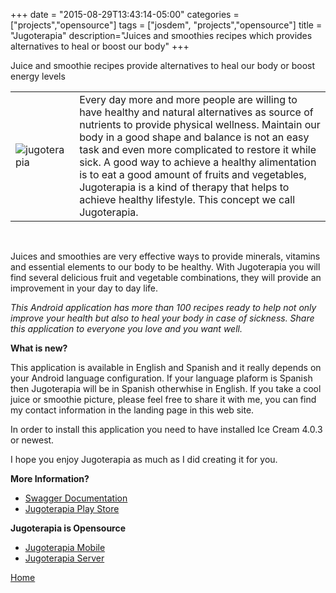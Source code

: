 +++
date = "2015-08-29T13:43:14-05:00"
categories = ["projects","opensource"]
tags = ["josdem", "projects","opensource"]
title = "Jugoterapia"
description="Juices and smoothies recipes which provides alternatives to heal or boost our body"
+++

Juice and smoothie recipes provide alternatives to heal our body or boost energy levels

|   |   |
|---|---|
|![jugoterapia](../../images/jugoterapia.png) | Every day more and more people are willing to have healthy and natural alternatives as source of nutrients to provide physical wellness. Maintain our body in a good shape and balance is not an easy task and even more complicated to restore it while sick. A good way to achieve a healthy alimentation is to eat a good amount of fruits and vegetables, Jugoterapia is a kind of therapy that helps to achieve healthy lifestyle. This concept we call Jugoterapia.|

<br/>

Juices and smoothies are very effective ways to provide minerals, vitamins and essential elements to our body to be healthy. With Jugoterapia you will find several delicious fruit and vegetable combinations, they will provide an improvement in your day to day life.

*This Android application has more than 100 recipes ready to help not only improve your health but also to heal your body in case of sickness. Share this application to everyone you love and you want well.*


**What is new?**

This application is available in English and Spanish and it really depends on your Android language configuration. If your language plaform is Spanish then Jugoterapia will be in Spanish otherwhise in English. If you take a cool juice or smoothie picture, please feel free to share it with me, you can find my contact information in the landing page in this web site.

In order to install this application you need to have installed Ice Cream 4.0.3 or newest.

I hope you enjoy Jugoterapia as much as I did creating it for you.

**More Information?**

* [Swagger Documentation](https://webflux.josdem.io/swagger-ui.html)
* [Jugoterapia Play Store](https://play.google.com/store/apps/details?id=com.jugoterapia.josdem)

**Jugoterapia is Opensource**

* [Jugoterapia Mobile](https://github.com/josdem/jugoterapia-mobile)
* [Jugoterapia Server](https://github.com/josdem/jugoterapia-webflux)

[Home](/)
